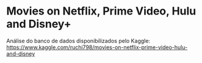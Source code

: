 # Movies on Netflix, Prime Video, Hulu and Disney+
Análise do banco de dados disponibilizados pelo Kaggle: https://www.kaggle.com/ruchi798/movies-on-netflix-prime-video-hulu-and-disney
